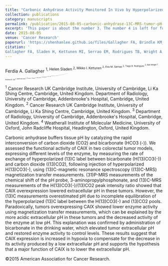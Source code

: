 ```yaml
---
title: "Carbonic Anhydrase Activity Monitored In Vivo by Hyperpolarized 13C-Magnetic Resonance Spectroscopy Demonstrates Its Importance for pH Regulation in Tumors"
collection: publications
category: manuscripts
permalink: /publication/2015-08-05-carbonic-anhydrase-13C-MRS-tumor-pH-regulation-number-3
excerpt: 'This paper is about the number 3. The number 4 is left for future work.'
date: 2015-08-05
venue: 'Cancer Research'
paperurl: 'https://shenhanlee.github.io/files/Gallagher FA, Brindle KM_Cancer Research_2015.pdf'
citation: '
Gallagher FA, Sladen H, Kettunen MI, Serrao EM, Rodrigues TB, Wright A, Gill AB, McGuire S, Booth TC, Boren J, McIntyre A, Miller JL, Lee SH, Honess D, Day SE, Hu DE, Howat WJ, Harris AL, Brindle KM (2015). &quot;Carbonic Anhydrase Activity Monitored In Vivo by Hyperpolarized 13C Magnetic Resonance Spectroscopy Demonstrates Its Importance for pH Regulation in Tumors.&quot; <i>Cancer Research</i>. 75(10):4109-4118.'
---
```


Ferdia A. Gallagher <sup>1</sub>, Helen Sladen <sup>2</sub>, Mikko I. Kettunen <sup>2</sub>, Eva M. Serrao <sup>2</sub>, Tiago B. Rodrigues <sup>2</sub>, Alan Wright <sup>2</sub>, Andrew B. Gill <sup>2</sub>, Sarah McGuire <sup>2</sub>, Thomas C. Booth <sup>2</sub>, Joan Boren <sup>2</sub>, Alan McIntyre <sup>4</sub>, Jodi L. Miller <sup>2</sub>, Shen-Han Lee <sup>2</sub>, Davina Honess <sup>2</sub>, Sam E. Day <sup>2</sub>, De-En Hu <sup>2</sub>, William J. Howat <sup>2</sub>, Adrian L. Harris <sup>4</sub>, Kevin M. Brindle <sup>2</sub>

<sup>1</sup> Cancer Research UK Cambridge Institute, University of Cambridge, Li Ka Shing Centre, Cambridge, United Kingdom. Department of Radiology, University of Cambridge, Addenbrooke's Hospital, Cambridge, United Kingdom. 
<sup>2</sup> Cancer Research UK Cambridge Institute, University of Cambridge, Li Ka Shing Centre, Cambridge, United Kingdom.
<sup>3</sup> Department of Radiology, University of Cambridge, Addenbrooke's Hospital, Cambridge, United Kingdom.
<sup>4</sup> Weatherall Institute of Molecular Medicine, University of Oxford, John Radcliffe Hospital, Headington, Oxford, United Kingdom.

Carbonic anhydrase buffers tissue pH by catalyzing the rapid interconversion of carbon dioxide (CO2) and bicarbonate (HCO3 (-)). We assessed the functional activity of CAIX in two colorectal tumor models, expressing different levels of the enzyme, by measuring the rate of exchange of hyperpolarized (13)C label between bicarbonate (H(13)CO3(-)) and carbon dioxide ((13)CO2), following injection of hyperpolarized H(13)CO3(-), using (13)C-magnetic resonance spectroscopy ((13)C-MRS) magnetization transfer measurements. (31)P-MRS measurements of the chemical shift of the pH probe, 3-aminopropylphosphonate, and (13)C-MRS measurements of the H(13)CO3(-)/(13)CO2 peak intensity ratio showed that CAIX overexpression lowered extracellular pH in these tumors. However, the (13)C measurements overestimated pH due to incomplete equilibration of the hyperpolarized (13)C label between the H(13)CO3(-) and (13)CO2 pools. Paradoxically, tumors overexpressing CAIX showed lower enzyme activity using magnetization transfer measurements, which can be explained by the more acidic extracellular pH in these tumors and the decreased activity of the enzyme at low pH. This explanation was confirmed by administration of bicarbonate in the drinking water, which elevated tumor extracellular pH and restored enzyme activity to control levels. These results suggest that CAIX expression is increased in hypoxia to compensate for the decrease in its activity produced by a low extracellular pH and supports the hypothesis that a major function of CAIX is to lower the extracellular pH.

©2015 American Association for Cancer Research.
